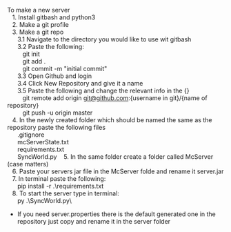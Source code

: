 To make a new server\
    &nbsp;&nbsp;&nbsp;1. Install gitbash and python3\
    &nbsp;&nbsp;&nbsp;2. Make a git profile\
    &nbsp;&nbsp;&nbsp;3. Make a git repo\
       &nbsp;&nbsp;&nbsp;&nbsp;&nbsp;&nbsp;3.1 Navigate to the directory you would like to use wit gitbash\
        &nbsp;&nbsp;&nbsp;&nbsp;&nbsp;&nbsp;3.2 Paste the following:\
            &nbsp;&nbsp;&nbsp;&nbsp;&nbsp;&nbsp;&nbsp;&nbsp;&nbsp;git init\
            &nbsp;&nbsp;&nbsp;&nbsp;&nbsp;&nbsp;&nbsp;&nbsp;&nbsp;git add .\
            &nbsp;&nbsp;&nbsp;&nbsp;&nbsp;&nbsp;&nbsp;&nbsp;&nbsp;git commit -m "initial commit"\
        &nbsp;&nbsp;&nbsp;&nbsp;&nbsp;&nbsp;3.3 Open Github and login\
        &nbsp;&nbsp;&nbsp;&nbsp;&nbsp;&nbsp;3.4 Click New Repository and give it a name\
        &nbsp;&nbsp;&nbsp;&nbsp;&nbsp;&nbsp;3.5 Paste the following and change the relevant info in the {}\
            &nbsp;&nbsp;&nbsp;&nbsp;&nbsp;&nbsp;&nbsp;&nbsp;&nbsp;git remote add origin git@github.com:{username in git}/{name of repository}\
            &nbsp;&nbsp;&nbsp;&nbsp;&nbsp;&nbsp;&nbsp;&nbsp;&nbsp;git push -u origin master\
    &nbsp;&nbsp;&nbsp;4. In the newly created folder which should be named the same as the repository paste the following files\
        &nbsp;&nbsp;&nbsp;&nbsp;&nbsp;&nbsp;.gitignore\
        &nbsp;&nbsp;&nbsp;&nbsp;&nbsp;&nbsp;mcServerState.txt\
        &nbsp;&nbsp;&nbsp;&nbsp;&nbsp;&nbsp;requirements.txt\
        &nbsp;&nbsp;&nbsp;&nbsp;&nbsp;&nbsp;SyncWorld.py
    &nbsp;&nbsp;&nbsp;5. In the same folder create a folder called McServer (case matters)\
    &nbsp;&nbsp;&nbsp;6. Paste your servers jar file in the McServer folde and rename it server.jar\
    &nbsp;&nbsp;&nbsp;7. In terminal paste the following:\
        &nbsp;&nbsp;&nbsp;&nbsp;&nbsp;&nbsp;pip install -r .\requirements.txt\
    &nbsp;&nbsp;&nbsp;8. To start the server type in terminal:\
        &nbsp;&nbsp;&nbsp;&nbsp;&nbsp;&nbsp;py .\SyncWorld.py\


* If you need server.properties there is the default generated one in the repository just copy and rename it in the server folder
